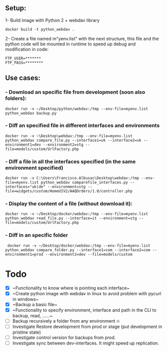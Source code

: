 
## Setup:

1- Build image with Python 2 + webdav library

```docker build -t python_webdav .```

2- Create a file named m"yenv.list" with the next structure, this file and the python code will be mounted in runtime to speed up debug and modification in code:

```
FTP_USER=*******
FTP_PASS=********
```

## Use cases: 
### - Download an specific file from development (soon also folders):

```docker run -v ~/Desktop/python/webdav:/tmp --env-file=myenv.list python_webdav backup.py```

### - Diff an specified file in different interfaces and environments

```docker run -v ~\Desktop\webdav:/tmp --env-file=myenv.list python_webdav compare_file.py --interface1=uk --interface2=uk --environment1=dev --environment2=stg --file=models/custom/UrlFactory.php```

### - Diff a file in all the interfaces specified (in the same environment specified)

```docker run -v C:\Users\Francisco.Albusac\Desktop\webdav:/tmp --env-file=myenv.list python_webdav comparefile_interfaces.py --interfaces="uk|de" --environment=stg --file=widgets/custom/HomeUIV2/AAQOrders/1.0/controller.php```

### - Display the content of a file (without download it):
```docker run -v ~/Desktop/docker/webdav:/tmp --env-file=myenv.list python_webdav read_file.py --interface=it --environment=stg --file=models/custom/UrlFactory.php```

### - Diff in an specific folder

``` docker run -v ~/Desktop/docker/webdav:/tmp --env-file=myenv.list python_webdav compare_folder.py --interface1=com --interface2=com --environment1=prod --environment2=dev --file=models/custom```



# Todo
- [x] ~Functionality to know where is pointing each interface~
- [x] ~Create python image with webdav in linux to avoid problem with pycurl in windows~
- [x] ~Backup a basic file~
- [x] ~Functionality to specify environment, interface and path in the CLI to backup, read, ......~
- [ ] Backup recursively a folder from any environment :fire:
- [ ] Investigate Restore development from prod or stage (put development in pristine state)
- [ ] Investigate control version for backups from prod.
- [ ] Investigate sync between dev-interfaces. It might speed up replication.
